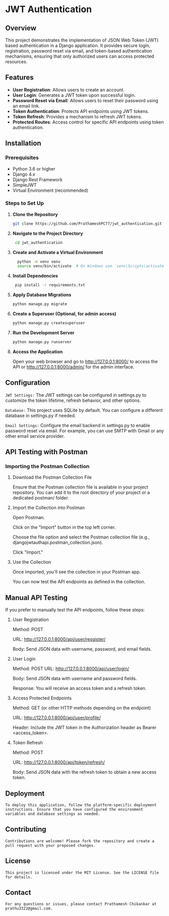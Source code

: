 # JWT Authentication

## Overview

This project demonstrates the implementation of JSON Web Token (JWT) based authentication in a Django application. It provides secure login, registration, password reset via email, and token-based authentication mechanisms, ensuring that only authorized users can access protected resources.

## Features

- **User Registration**: Allows users to create an account.
- **User Login**: Generates a JWT token upon successful login.
- **Password Reset via Email**: Allows users to reset their password using an email link.
- **Token Authentication**: Protects API endpoints using JWT tokens.
- **Token Refresh**: Provides a mechanism to refresh JWT tokens.
- **Protected Routes**: Access control for specific API endpoints using token authentication.

## Installation

### Prerequisites

- Python 3.6 or higher
- Django 4.x
- Django Rest Framework
- SimpleJWT
- Virtual Environment (recommended)

### Steps to Set Up

1. **Clone the Repository**

   ```bash
   git clone https://github.com/PrathameshPC77/jwt_authentication.git

2. **Navigate to the Project Directory**

   ```bash
    cd jwt_authentication

3. **Create and Activate a Virtual Environment**

    ```bash
      python -m venv venv
      source venv/bin/activate  # On Windows use `venv\Scripts\activate`

4. **Install Dependencies**

   ```bash
    pip install -r requirements.txt

5. **Apply Database Migrations**

    ```bash
    python manage.py migrate

6. **Create a Superuser (Optional, for admin access)**

    ```bash
    python manage.py createsuperuser

7. **Run the Development Server**

    ```bash
    python manage.py runserver

8. **Access the Application**

    Open your web browser and go to http://127.0.0.1:8000/ to access the API or http://127.0.0.1:8000/admin/ for the admin interface.

## Configuration
  `JWT Settings:` The JWT settings can be configured in settings.py to customize the token lifetime, refresh behavior, and other options.

  `Database:` This project uses SQLite by default. You can configure a different database in settings.py if needed.

   `Email Settings:` Configure the email backend in settings.py to enable password reset via email. For example, you can use SMTP with Gmail or any other email service provider.

## API Testing with Postman
### Importing the Postman Collection
1. Download the Postman Collection File

    Ensure that the Postman collection file is available in your project repository. You can add it to the root directory of your project or a dedicated postman/ folder.

2. Import the Collection into Postman

    Open Postman.
   
    Click on the "Import" button in the top left corner.
   
    Choose the file option and select the Postman collection file (e.g., djangojwtauthapi.postman_collection.json).
   
    Click "Import."
   
4. Use the Collection

    Once imported, you'll see the collection in your Postman app.
   
    You can now test the API endpoints as defined in the collection.
   
## Manual API Testing
If you prefer to manually test the API endpoints, follow these steps:

1. User Registration

    Method: POST
   
    URL: http://127.0.0.1:8000/api/user/resgister/
   
    Body: Send JSON data with username, password, and email fields.
  
3. User Login

    Method: POST
    URL: http://127.0.0.1:8000/api/user/login/
   
    Body: Send JSON data with username and password fields.
   
    Response: You will receive an access token and a refresh token.
  
5. Access Protected Endpoints

    Method: GET (or other HTTP methods depending on the endpoint)
   
    URL: http://127.0.0.1:8000/api/user/profile/
   
    Header: Include the JWT token in the Authorization header as Bearer <access_token>.

7. Token Refresh

    Method: POST
   
    URL: http://127.0.0.1:8000/api/token/refresh/
   
    Body: Send JSON data with the refresh token to obtain a new access token.

## Deployment
    To deploy this application, follow the platform-specific deployment instructions. Ensure that you have configured the environment variables and database settings as needed.

## Contributing
    Contributions are welcome! Please fork the repository and create a pull request with your proposed changes.

## License
    This project is licensed under the MIT License. See the LICENSE file for details.

## Contact
    For any questions or issues, please contact Prathamesh Chikankar at prathu3322@gmail.com.
